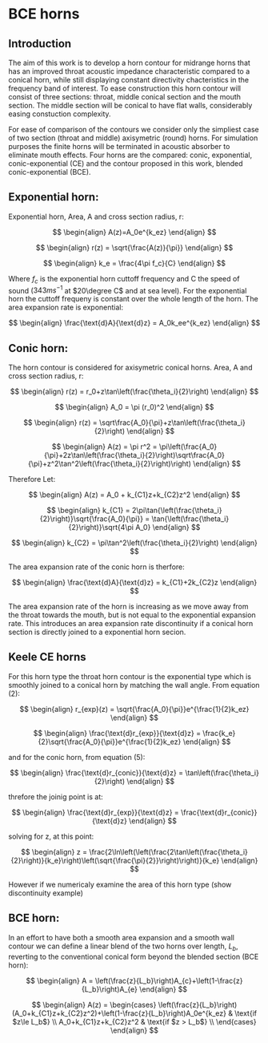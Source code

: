 # BCE horns

## Introduction

The aim of this work is to develop a horn contour for midrange horns that has an improved throat acoustic impedance characteristic compared to a conical horn, while still displaying constant directivity chacteristics in the frequency band of interest.  To ease construction this horn contour will consist of three sections: throat, middle conical section and the mouth section.  The middle section will be conical to have flat walls, considerably easing constuction complexity.    

For ease of comparison of the contours we consider only the simpliest case of two section (throat and middle) axisymetric (round) horns.  For simulation purposes the finite horns will be terminated in acoustic absorber to eliminate mouth effects.  Four horns are the compared: conic, exponential, conic-exponential (CE) and the contour proposed in this work, blended conic-exponential (BCE).

## Exponential horn:

Exponential horn, Area, A and cross section radius, r:

$$
\begin{align}
A(z)=A_0e^{k_ez}
\end{align}
$$

$$
\begin{align}
r(z) = \sqrt{\frac{A(z)}{\pi}}
\end{align}
$$

$$
\begin{align}
k_e = \frac{4\pi f_c}{C}
\end{align}
$$

Where $f_c$ is the exponential horn cuttoff frequency and C the speed of sound ($343 ms^{-1}$ at $20\degree C$ and at sea level).  For the exponential horn the cuttoff frequeny is constant over the whole length of the horn.  The area expansion rate is exponential:

$$
\begin{align}
\frac{\text{d}A}{\text{d}z} = A_0k_ee^{k_ez}
\end{align}
$$

## Conic horn:

The horn contour is considered for axisymetric conical horns. Area, A and cross section radius, r:

$$
\begin{align}
r(z) = r_0+z\tan\left(\frac{\theta_i}{2}\right)
\end{align}
$$

$$
\begin{align}
A_0 = \pi (r_0)^2
\end{align}
$$

$$
\begin{align}
r(z) = \sqrt\frac{A_0}{\pi}+z\tan\left(\frac{\theta_i}{2}\right)
\end{align}
$$

$$
\begin{align}
A(z) = \pi r^2 = \pi\left(\frac{A_0}{\pi}+2z\tan\left(\frac{\theta_i}{2}\right)\sqrt\frac{A_0}{\pi}+z^2\tan^2\left(\frac{\theta_i}{2}\right)\right)
\end{align}
$$

Therefore Let:

$$
\begin{align}
A(z) = A_0 + k_{C1}z+k_{C2}z^2
\end{align}
$$

$$
\begin{align}
k_{C1} = 2\pi\tan{\left(\frac{\theta_i}{2}\right)}\sqrt{\frac{A_0}{\pi}} = \tan{\left(\frac{\theta_i}{2}\right)}\sqrt{4\pi A_0}
\end{align}
$$

$$
\begin{align}
k_{C2} = \pi\tan^2\left(\frac{\theta_i}{2}\right)
\end{align}
$$

The area expansion rate of the conic horn is therfore:

$$
\begin{align}
\frac{\text{d}A}{\text{d}z} = k_{C1}+2k_{C2}z
\end{align}
$$

The area expansion rate of the horn is increasing as we move away from the throat towards the mouth, but is not equal to the exponential expansion rate.  This introduces an area expansion rate discontinuity if a conical horn section is directly joined to a exponential horn secion.

## Keele CE horns 

For this horn type the throat horn contour is the exponential type which is smoothly joined to a conical horn by matching the wall angle.  From equation (2):

$$
\begin{align}
r_{exp}(z) = \sqrt{\frac{A_0}{\pi}}e^{\frac{1}{2}k_ez}
\end{align}
$$

$$
\begin{align}
\frac{\text{d}r_{exp}}{\text{d}z} = \frac{k_e}{2}\sqrt{\frac{A_0}{\pi}}e^{\frac{1}{2}k_ez}
\end{align}
$$

and for the conic horn, from equation (5):

$$
\begin{align}
\frac{\text{d}r_{conic}}{\text{d}z} = \tan\left(\frac{\theta_i}{2}\right)
\end{align}
$$

threfore the joinig point is at:

$$
\begin{align}
\frac{\text{d}r_{exp}}{\text{d}z} = \frac{\text{d}r_{conic}}{\text{d}z}
\end{align}
$$

solving for z, at this point:

$$
\begin{align}
z = \frac{2\ln\left(\left(\frac{2\tan\left(\frac{\theta_i}{2}\right)}{k_e}\right)\left(\sqrt{\frac{\pi}{2}}\right)\right)}{k_e}
\end{align}
$$

However if we numericaly examine the area of this horn type (show discontinuity example)


## BCE horn:

In an effort to have both a smooth area expansion and a smooth wall contour we can define a linear blend of the two horns over length, $L_b$, reverting to the conventional conical form beyond the blended section (BCE horn):

$$
\begin{align}
A = \left(\frac{z}{L_b}\right)A_{c}+\left(1-\frac{z}{L_b}\right)A_{e}
\end{align}
$$

$$
\begin{align}
A(z) =
\begin{cases}
\left(\frac{z}{L_b}\right)(A_0+k_{C1}z+k_{C2}z^2)+\left(1-\frac{z}{L_b}\right)A_0e^{k_ez} & \text{if $z\le L_b$} \\
A_0+k_{C1}z+k_{C2}z^2 & \text{if $z > L_b$} \\
\end{cases} 
\end{align}
$$


